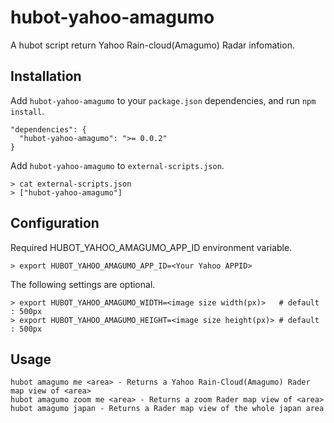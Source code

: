 # hubot-yahoo-amagumo

A hubot script return Yahoo Rain-cloud(Amagumo) Radar infomation.

## Installation

Add `hubot-yahoo-amagumo` to your `package.json` dependencies, and run `npm install`.

```
"dependencies": {
  "hubot-yahoo-amagumo": ">= 0.0.2"
}
```

Add `hubot-yahoo-amagumo` to `external-scripts.json`.

```
> cat external-scripts.json
> ["hubot-yahoo-amagumo"]
```

## Configuration

Required HUBOT_YAHOO_AMAGUMO_APP_ID environment variable.

```
> export HUBOT_YAHOO_AMAGUMO_APP_ID=<Your Yahoo APPID>
```

The following settings are optional.

```
> export HUBOT_YAHOO_AMAGUMO_WIDTH=<image size width(px)>   # default : 500px
> export HUBOT_YAHOO_AMAGUMO_HEIGHT=<image size height(px)> # default : 500px
```

## Usage

```
hubot amagumo me <area> - Returns a Yahoo Rain-Cloud(Amagumo) Rader map view of <area>
hubot amagumo zoom me <area> - Returns a zoom Rader map view of <area>
hubot amagumo japan - Returns a Rader map view of the whole japan area
```
